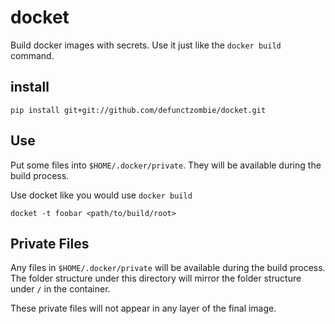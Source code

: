 # docket

Build docker images with secrets. Use it just like the `docker build` command.

## install

```
pip install git+git://github.com/defunctzombie/docket.git
```

## Use

Put some files into `$HOME/.docker/private`. They will be available during the build process.

Use docket like you would use `docker build`

```shell
docket -t foobar <path/to/build/root>
```

## Private Files

Any files in `$HOME/.docker/private` will be available during the build process. The folder structure under this directory will mirror the folder structure under `/` in the container.

These private files will not appear in any layer of the final image.
